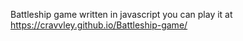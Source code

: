 Battleship game written in javascript you can play it at https://cravvley.github.io/Battleship-game/
